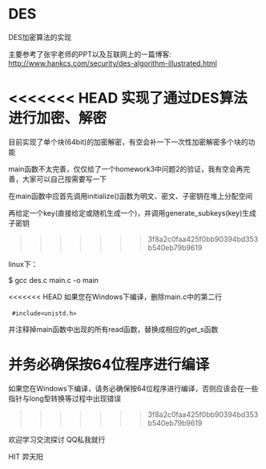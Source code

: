 # DES
DES加密算法的实现

主要参考了张宇老师的PPT以及互联网上的一篇博客: http://www.hankcs.com/security/des-algorithm-illustrated.html

<<<<<<< HEAD
实现了通过DES算法进行加密、解密
=======
目前实现了单个块(64bit)的加密解密，有空会补一下一次性加密解密多个块的功能

main函数不太完善，仅仅给了一个homework3中问题2的验证，我有空会再完善，大家可以自己按需要写一下

在main函数中应首先调用initialize()函数为明文、密文、子密钥在堆上分配空间

再给定一个key(直接给定或随机生成一个)，并调用generate_subkeys(key)生成子密钥
>>>>>>> 3f8a2c0faa425f0bb90394bd353b540eb79b9619

linux下：

$ gcc des.c main.c -o main

<<<<<<< HEAD
如果您在Windows下编译，删除main.c中的第二行

​```
#include<unistd.h>
​```

并注释掉main函数中出现的所有read函数，替换成相应的get_s函数

并务必确保按64位程序进行编译
=======
如果您在Windows下编译，请务必确保按64位程序进行编译，否则应该会在一些指针与long型转换等过程中出现错误
>>>>>>> 3f8a2c0faa425f0bb90394bd353b540eb79b9619

欢迎学习交流探讨 QQ私我就行

HIT 羿天阳
